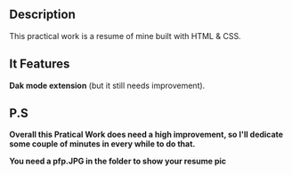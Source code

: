 ## Description

This practical work is a resume of mine built with HTML & CSS.

## It Features

**Dak mode extension** (but it still needs improvement).

## P.S

**Overall this Pratical Work does need a high improvement, so I'll dedicate some couple of minutes in every while to do that.**

**You need a pfp.JPG in the folder to show your resume pic**